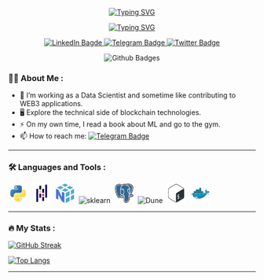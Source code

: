 <p align='center'> 
   <a href="https://git.io/typing-svg"><img src="https://readme-typing-svg.herokuapp.com?font=Fira+Code&duration=1&pause=1000&color=FF6464&center=true&vCenter=true&repeat=false&width=435&height=20&lines=Hi+there%2C+I'm+Nick+Andrianov" alt="Typing SVG" /></a>
</p>
<!-- Typing SVG -->
<p align='center'> 
    <a href="https://github.com/TiroBite"><img src="https://readme-typing-svg.herokuapp.com?font=Fira+Code&pause=2500&color=FF6464&center=true&vCenter=true&repeat=false&width=435&lines=Beginner+ML+engineer;Student+at+School+21;Crypto+enthusiast" alt="Typing SVG" /></a>
</p>


<div id="badges" align="center">
  <a href="https://www.linkedin.com/in/niсk-andrianov-2b9298230/">
    <img src="https://raw.githubusercontent.com/rahuldkjain/github-profile-readme-generator/master/src/images/icons/Social/linked-in-alt.svg" alt="LinkedIn Bagde" width="30"/>
  </a>
  <a href="https://t.me/Andrianov_nick">
    <img src="https://github.com/rdimascio/icons/blob/master/icons/telegram.svg" alt="Telegram Badge" width="30"/>
  </a>
  <a href="https://twitter.com/Andrianov_CC">
    <img src="https://raw.githubusercontent.com/rahuldkjain/github-profile-readme-generator/master/src/images/icons/Social/twitter.svg" alt="Twitter Badge" width="30"/>
  </a> <p>
  <img src="https://komarev.com/ghpvc/?username=TiroBite&style=flat-square&color=blue" alt="Github Badges"/>  
</div> 
  
### :man_technologist: About Me :
- :telescope: I’m working as a Data Scientist and sometime like contributing to WEB3 applications.
- :desktop_computer: Explore the technical side of blockchain technologies.
- :zap: On my own time, I read a book about ML and go to the gym.
- :mailbox: How to reach me: [![Telegram Badge](https://img.shields.io/badge/Telegram-black?style=for-the-badge&logo=telegram&logoColor=blue)](https://t.me/Andrianov_nick)

---

### :hammer_and_wrench: Languages and Tools :
<div>
  <img src="https://github.com/devicons/devicon/blob/master/icons/python/python-original.svg" title="Python" alt="Python" width="40" height="40"/>&nbsp;
  <img src="https://github.com/devicons/devicon/blob/master/icons/pandas/pandas-original.svg" title="Pandas" alt="pd" width="40" height="40"/>&nbsp;
  <img src="https://github.com/devicons/devicon/blob/master/icons/numpy/numpy-original.svg" title="Numpy" alt="np" width="40" height="40"/>&nbsp;
  <img src="https://github.com/scikit-learn/scikit-learn/blob/main/doc/logos/scikit-learn-logo-notext.png" title="Scikit-learn" alt="sklearn" width="65" height="40"/>&nbsp;
  <img src="https://github.com/devicons/devicon/blob/master/icons/postgresql/postgresql-original.svg" title="SQL" alt="SQL" width="40" height="40"/>&nbsp;
  <img src="https://dune.com/docs/resources/images/dune-vertical-logo.svg" title="Dune" alt="Dune" width="40" height="40"/>&nbsp;
  <img src="https://github.com/devicons/devicon/blob/master/icons/bash/bash-original.svg" title="Bash" alt="Bash" width="40" height="40"/>&nbsp;
  <img src="https://github.com/devicons/devicon/blob/master/icons/docker/docker-original.svg" title="Docker" alt="Docker" width="40" height="40"/>&nbsp;
</div>

---

### :fire: My Stats :

[![GitHub Streak](http://github-readme-streak-stats.herokuapp.com?user=TiroBite&theme=dark&hide_border=true&border_radius=5&card_width=500)](https://git.io/streak-stats)<p>
[![Top Langs](https://github-readme-stats.vercel.app/api/top-langs/?username=TiroBite&layout=compact&theme=vision-friendly-dark)](https://github.com/anuraghazra/github-readme-stats)

---
  



















